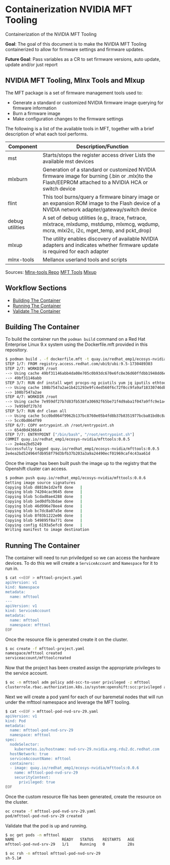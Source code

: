 # Containerization NVIDIA MFT Tooling

Containerization of the NVIDIA MFT Tooling

**Goal**: The goal of this document is to make the NVIDIA MFT Tooling containerized to allow for firmware settings and firmware updates.

**Future Goal**: Pass variables as a CR to set firmware versions, auto update, update and/or just report 

## NVIDIA MFT Tooling, Mlnx Tools and Mlxup

The MFT package is a set of firmware management tools used to:

* Generate a standard or customized NVIDIA firmware image querying for firmware information
* Burn a firmware image
* Make configuration changes to the firmware settings

The following is a list of the available tools in MFT, together with a brief description of what each tool performs. 

| **Component**   | **Description/Function**                                                                                                                             |
|-----------------|------------------------------------------------------------------------------------------------------------------------------------------------------|
| mst             | Starts/stops the register access driver Lists the available mst devices                                                                              |
| mlxburn         | Generation of a standard or customized NVIDIA firmware image for burning (.bin or .mlx)to the Flash/EEPROM attached to a NVIDIA HCA or switch device |
| flint           | This tool burns/query a firmware binary image or an expansion ROM image to the Flash device of a NVIDIA network adapter/gateway/switch device        |
| debug utilities | A set of debug utilities (e.g., itrace, fwtrace, mlxtrace, mlxdump, mstdump, mlxmcg, wqdump, mcra, mlxi2c, i2c, mget_temp, and pckt_drop)            |
| mlxup           | The utility enables discovery of available NVIDIA adapters and indicates whether firmware update is required for each adapter                        |
| mlnx-tools      | Mellanox userland tools and scripts                                                                                                                  |

Sources:
[Mlnx-tools Repo](https://github.com/Mellanox/mlnx-tools)
[MFT Tools](https://network.nvidia.com/products/adapter-software/firmware-tools/)
[Mlxup](https://network.nvidia.com/support/firmware/mlxup-mft/)

## Workflow Sections

- [Building The Container](#building-the-container)
- [Running The Container](#running-the-container)
- [Validate The Container](#validate-the-container)

## Building The Container

To build the container run the `podman build` command on a Red Hat Enterprise Linux 9.x system using the Dockerfile.mft provided in this repository.

~~~bash
$ podman build . -f dockerfile.mft -t quay.io/redhat_emp1/ecosys-nvidia/mfttools:0.0.6
STEP 1/7: FROM registry.access.redhat.com/ubi9/ubi:9.5-1730489303
STEP 2/7: WORKDIR /root
--> Using cache 49bf31146abb4da08e705c0b93dc670e6fc8e36d60ffdbb1948dd6e1d7f79642
--> 49bf31146abb
STEP 3/7: RUN dnf install wget procps-ng pciutils yum jq iputils ethtool net-tools -y
--> Using cache 108b7547a2ae1b421293e9fc4ed560f6c72f0cc9fa9af18330746db3e0bae249
--> 108b7547a2ae
STEP 4/7: WORKDIR /root
--> Using cache 7e959df27b7d83fb538fa30692f65be71f4d9aba1f047a9ffc9e1a494c9494f6
--> 7e959df27b7d
STEP 5/7: RUN dnf clean all
--> Using cache 5cc0bd064f9962b137bc8760e05b4fd8b37b8351977bcba81bd8c8ae96f6cc47
--> 5cc0bd064f99
STEP 6/7: COPY entrypoint.sh /root/entrypoint.sh
--> 654d0d4366d4
STEP 7/7: ENTRYPOINT ["/bin/bash", "/root/entrypoint.sh"]
COMMIT quay.io/redhat_emp1/ecosys-nvidia/mfttools:0.0.5
--> 2e4ea2bd5249
Successfully tagged quay.io/redhat_emp1/ecosys-nvidia/mfttools:0.0.5
2e4ea2bd524964fdb958f79d3bfb37b203a3a9a24490ecf01969caf4c43aa61d
~~~

Once the image has been built push the image up to the registry that the Openshift cluster can access.

~~~bash
$ podman push quay.io/redhat_emp1/ecosys-nvidia/mfttools:0.0.6
Getting image source signatures
Copying blob d8810e1d2ef8 done   | 
Copying blob 74204cac9645 done   | 
Copying blob 5cdad0ae4288 done   | 
Copying blob 1ed0dfb3bdae done   | 
Copying blob 46d996e78ee4 done   | 
Copying blob bc7dc8a07a5e done   | 
Copying blob 8f03b1222e06 done   | 
Copying blob 549895f8a771 done   | 
Copying config 6193a5efc8 done   | 
Writing manifest to image destination
~~~

## Running The Container

The container will need to run priviledged so we can access the hardware devices.  To do this we will create a `ServiceAccount` and `Namespace` for it to run in.

~~~bash
$ cat <<EOF > mfttool-project.yaml
apiVersion: v1
kind: Namespace
metadata:
  name: mfttool
---
apiVersion: v1
kind: ServiceAccount
metadata:
  name: mfttool
  namespace: mfttool
EOF
~~~

Once the resource file is generated create it on the cluster.

~~~bash
$ oc create -f mfttool-project.yaml 
namespace/mfttool created
serviceaccount/mfttoolcreated
~~~

Now that the project has been created assign the appropriate privileges to the service account.

~~~bash
$ oc -n mfttool adm policy add-scc-to-user privileged -z mfttool
clusterrole.rbac.authorization.k8s.io/system:openshift:scc:privileged added: "mfttool"
~~~

Next we will create a pod yaml for each of our baremetal nodes that will run under the mfttool namespace and leverage the MFT tooling.

~~~bash
$ cat <<EOF > mfttool-pod-nvd-srv-29.yaml
apiVersion: v1
kind: Pod
metadata:
  name: mfttool-pod-nvd-srv-29
  namespace: mfttool
spec:
  nodeSelector: 
    kubernetes.io/hostname: nvd-srv-29.nvidia.eng.rdu2.dc.redhat.com
  hostNetwork: true
  serviceAccountName: mfttool
  containers:
  - image: quay.io/redhat_emp1/ecosys-nvidia/mfttools:0.0.6
    name: mfttool-pod-nvd-srv-29
    securityContext:
      privileged: true
EOF
~~~

Once the custom resource file has been generated, create the resource on the cluster.

~~~bash
oc create -f mfttool-pod-nvd-srv-29.yaml
pod/mfttool-pod-nvd-srv-29 created
~~~

Validate that the pod is up and running.

~~~bash
$ oc get pods -n mfttool
NAME                     READY   STATUS    RESTARTS   AGE
mfttool-pod-nvd-srv-29   1/1     Running   0          28s
~~~

~~~bash
$ oc rsh -n mfttool mfttool-pod-nvd-srv-29 
sh-5.1#
~~~

~~~bash

~~~
